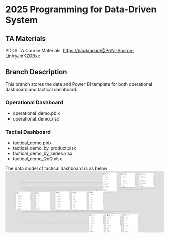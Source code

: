 # 2025 Programming for Data-Driven System 

## TA Materials
PDDS TA Course Materials: https://hackmd.io/@PoYa-Sharon-Lin/ryJmKZOBxe 

## Branch Description
This branch stores the data and Power BI template for both operational dashboard and tactical dashboard. 

### Operational Dashboard 
- operational_demo.pbix
- operational_demo.xlsx

### Tactial Dashboard 
- tactical_demo.pbix
- tactical_demo_by_product.xlsx
- tactical_demo_by_series.xlsx
- tactical_demo_QoQ.xlsx

The data model of tactical dashboard is as below 
![Data Model](data_model.png)
